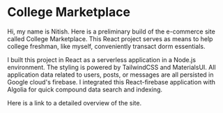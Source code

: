 # College Marketplace

Hi, my name is Nitish. Here is a preliminary build of the e-commerce site called College Marketplace. This React project serves as means to help college freshman, like myself, conveniently transact dorm essentials.

I built this project in React as a serverless application in a Node.js environment. The styling is powered by TailwindCSS and MaterialsUI. All application data related to users, posts, or messages are all persisted in Google cloud's firebase. I integrated this React-firebase application with Algolia for quick compound data search and indexing.

Here is a link to a detailed overview of the site.
